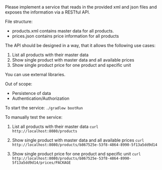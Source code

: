 Please implement a service that reads in the provided xml and json files and exposes the information via a RESTful API.

File structure:
- products.xml contains master data for all products.
- prices.json contains price information for all products

The API should be designed in a way, that it allows the following use cases:
1. List all products with their master data
2. Show single product with master data and all available prices
3. Show single product price for one product and specific unit

You can use external libraries.

Out of scope:
- Persistence of data
- Authentication/Authorization

To start the service:
`./gradlew bootRun`

To manually test the service:
1. List all products with their master data
`curl http://localhost:8080/products`

2. Show single product with master data and all available prices
`curl http://localhost:8080/products/b867525e-53f8-4864-8990-5f13a5dd9d14`

3. Show single product price for one product and specific unit
`curl http://localhost:8080/products/b867525e-53f8-4864-8990-5f13a5dd9d14/prices/PACKAGE`